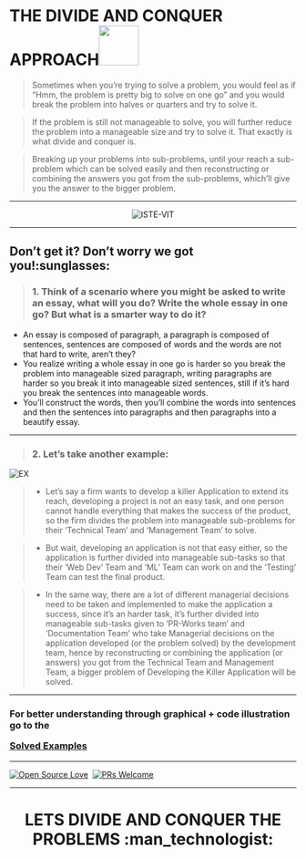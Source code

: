 # THE DIVIDE AND CONQUER APPROACH<img src = "https://user-images.githubusercontent.com/77975418/135521510-c561417d-661b-459d-a537-8bbd06122426.png" height = 70px>

> Sometimes when you’re trying to solve a problem, you would feel as if “Hmm, the problem is pretty big to solve on one go” and you would break the problem into halves or quarters and try to solve it. 

> If the problem is still not manageable to solve, you will further reduce the problem into a manageable size and try to solve it. That exactly is what divide and conquer is. 

> Breaking up your problems into sub-problems, until your reach a sub-problem which can be solved easily and then reconstructing or combining the answers you got from the sub-problems, which’ll give you the answer to the bigger problem.

<hr>

<p align="center"><img src="https://user-images.githubusercontent.com/77975418/135478695-3a3098fe-838c-482d-8c1f-5fcbd086bdcf.png"  alt="ISTE-VIT"> </p>

<hr>
  
  
<h2> Don’t get it? Don’t worry we got you!:sunglasses:</h2>
  
  
> <h3> 1. Think of a scenario where you might be asked to write an essay, what will you do? Write the whole essay in one go?  But what is a smarter way to do it? </h3>

- An essay is composed of paragraph, a paragraph is composed of sentences, sentences are composed of words and the words are not that hard to write, aren’t they?
- You realize writing a whole essay in one go is harder so you break the problem into manageable sized paragraph, writing paragraphs are harder so you break it into manageable sized sentences, still if it’s hard you break the sentences into manageable words. 
- You’ll construct the words, then you’ll combine the words into sentences and then the sentences into paragraphs and then paragraphs into a beautify essay.

<hr>

> <h3> 2. Let’s take another example: </h3>

![EX](https://user-images.githubusercontent.com/77975418/135487157-5fa1f9f0-5f04-4bcb-8461-5dbdcd44697d.jpg)



> - Let’s say a firm wants to develop a killer Application to extend its reach, developing a project is not an easy task, and one person cannot handle everything that makes the success of the product, so the firm divides the problem into manageable sub-problems for their ‘Technical Team’ and ‘Management Team’ to solve. 

> - But wait, developing an application is not that easy either, so the application is further divided into manageable sub-tasks so that their ‘Web Dev’ Team and ‘ML’ Team can work on and the ‘Testing’ Team can test the final product.  

> - In the same way, there are a lot of different managerial decisions need to be taken and implemented to make the application a success, since it’s an harder task, it’s further divided into manageable sub-tasks given to ‘PR-Works team’ and ‘Documentation Team’ who take Managerial decisions on the application developed (or the problem solved) by the development team, hence by reconstructing or combining the application (or answers) you got from the Technical Team and Management Team, a bigger problem of Developing the Killer Application will be solved.

<hr>

<h3> For better understanding through graphical + code illustration go to the 
  
[Solved Examples](https://github.com/RISHIT-ANAND/ISTE-HACTOBER-21--DRAFT/blob/main/CP%20RAGE/DIVIDE%20AND%20CONQUER%20APPROACH/SOLVED%20EXAMPLES) 

</h3>



<hr>

        
[![Open Source Love](https://badges.frapsoft.com/os/v1/open-source.svg?v=102)](https://hacktoberfest.digitalocean.com/)&nbsp;
[![PRs Welcome](https://img.shields.io/badge/PRs-welcome-brightgreen.svg?style=flat-square)]()&nbsp;
        
        

<hr>

<h1> <p align ="center"> LETS DIVIDE AND CONQUER THE PROBLEMS :man_technologist:</p> </h1>

